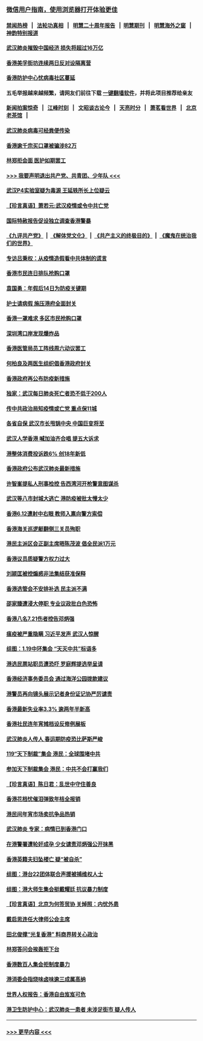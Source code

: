 ### [微信用户指南，使用浏览器打开体验更佳](https://github.com/gfw-breaker/banned-news1/blob/master/indexes/wechat-guide.md?t=0)
#### [禁闻热榜](热点新闻.md?t=0)  &nbsp;&nbsp;|&nbsp;&nbsp; [法轮功真相](https://github.com/gfw-breaker/truth/blob/master/README.md?t=0) &nbsp;&nbsp;|&nbsp;&nbsp; [明慧二十周年报告](https://github.com/gfw-breaker/mh-reports/blob/master/README.md?t=0) &nbsp;&nbsp;|&nbsp;&nbsp;[明慧期刊](https://github.com/gfw-breaker/mh-qikan) &nbsp;&nbsp;|&nbsp;&nbsp; [明慧海外之窗](https://github.com/gfw-breaker/mh-news/blob/master/README.md?t=0) &nbsp;&nbsp;|&nbsp;&nbsp; [神韵特别报道](https://github.com/gfw-breaker/mh-news/blob/master/shenyun.md?t=0)
#### [武汉肺炎摧毁中国经济 损失将超过16万亿](../pages/nsc415/n11839723.md?t=02040122) 
#### [香港美孚街坊连续两日反对设隔离营](../pages/nsc415/n11839962.md?t=02040122) 
#### [香港防护中心忧病毒社区蔓延](../pages/nsc415/n11839933.md?t=02040122) 
#### 五毛举报越来越频繁，请网友们前往下载 [一键翻墙软件](https://github.com/gfw-breaker/ssr-accounts)，并将此项目推荐给亲友
#### [新闻拍案惊奇](https://github.com/gfw-breaker/banned-news1/blob/master/pages/link4.md) &nbsp;&nbsp;|&nbsp;&nbsp; [江峰时刻](https://github.com/gfw-breaker/banned-news1/blob/master/pages/link4.md) &nbsp;&nbsp;|&nbsp;&nbsp; [文昭谈古论今](https://github.com/gfw-breaker/banned-news1/blob/master/pages/link4.md) &nbsp;&nbsp;|&nbsp;&nbsp; [天亮时分](https://github.com/gfw-breaker/banned-news1/blob/master/pages/link4.md) &nbsp;&nbsp;|&nbsp;&nbsp; [萧茗看世界](https://github.com/gfw-breaker/banned-news1/blob/master/pages/link4.md) &nbsp;&nbsp;|&nbsp;&nbsp; [北京老茶馆](https://github.com/gfw-breaker/banned-news1/blob/master/pages/link4.md) &nbsp;&nbsp;|&nbsp;&nbsp; 
#### [武汉肺炎病毒可经粪便传染](../pages/nsc415/n11839939.md?t=02040122) 
#### [香港逾千宗买口罩被骗涉82万](../pages/nsc415/n11839914.md?t=02040122) 
#### [林郑拒会面 医护如期罢工](../pages/nsc415/n11839892.md?t=02040122) 
#### [>>> 我要声明退出共产党、共青团、少年队 <<<](https://github.com/begood0513/goodnews/blob/master/quit/letter.md) 
#### [武汉P4实验室疑为毒源 王延轶所长上位疑云](../pages/nsc415/n11835543.md?t=02040122) 
#### [【珍言真语】萧若元:武汉疫情或令中共亡党](../pages/nsc415/n11829394.md?t=02040122) 
#### [国际特赦报告促设独立调查香港警暴](../pages/nsc415/n11833845.md?t=02040122) 
#### [《九评共产党》](https://github.com/begood0513/9ping.md/blob/master/README.md) &nbsp;|&nbsp; [《解体党文化》](../../../../jtdwh.md/blob/master/README.md)  &nbsp;|&nbsp; [《共产主义的终极目的》](../../../../gczydzjmd.md/blob/master/README.md) &nbsp;|&nbsp; [《魔鬼在统治我们的世界》](../../../../mgztzwmdsj.md/blob/master/README.md) 
#### [专访吕秉权：从疫情造假看中共体制的谎言](../pages/nsc415/n11833813.md?t=02040122) 
#### [香港市民连日排队抢购口罩](../pages/nsc415/n11833794.md?t=02040122) 
#### [袁国勇：年假后14日为防疫关键期](../pages/nsc415/n11831088.md?t=02040122) 
#### [护士请病假 施压港府全面封关](../pages/nsc415/n11831030.md?t=02040122) 
#### [香港一罩难求 多区市民抢购口罩](../pages/nsc415/n11831002.md?t=02040122) 
#### [深圳湾口岸发现爆炸品](../pages/nsc415/n11828802.md?t=02040122) 
#### [香港医管局员工阵线周六动议罢工](../pages/nsc415/n11828762.md?t=02040122) 
#### [何柏良及两医生组织倡香港政府封关](../pages/nsc415/n11828749.md?t=02040122) 
#### [香港政府再公布防疫新措施](../pages/nsc415/n11828716.md?t=02040122) 
#### [独家：武汉每日肺炎死亡者恐不低于200人](../pages/nsc415/n11828240.md?t=02040122) 
#### [传中共政治局知疫情或亡党 重点保11城](../pages/nsc415/n11828145.md?t=02040122) 
#### [各省自保 武汉市长甩锅中央 中国巨变将至](../pages/nsc415/n11828021.md?t=02040122) 
#### [武汉人学香港 喊加油齐合唱 提五大诉求](../pages/nsc415/n11827046.md?t=02040122) 
#### [港整体消费投诉跌6% 创18年新低](../pages/nsc415/n11817280.md?t=02040122) 
#### [香港政府公布武汉肺炎最新措施](../pages/nsc415/n11817152.md?t=02040122) 
#### [许智峯提私人刑事检控 告西湾河开枪警意图谋杀](../pages/nsc415/n11817132.md?t=02040122) 
#### [武汉等八市封城大逃亡 港防疫被批太慢太少](../pages/nsc415/n11817058.md?t=02040122) 
#### [香港6.12遭射中右眼 教师入禀向警方索偿](../pages/nsc415/n11814678.md?t=02040122) 
#### [香港海关巡逻艇翻侧三关员殉职](../pages/nsc415/n11814604.md?t=02040122) 
#### [港民主派区会正副主席晤陈茂波 倡全民派1万元](../pages/nsc415/n11814582.md?t=02040122) 
#### [香港议员质疑警方权力过大](../pages/nsc415/n11814560.md?t=02040122) 
#### [刘颕匡被控煽惑非法集结获准保释](../pages/nsc415/n11811727.md?t=02040122) 
#### [香港选管会不安排补选 民主派不满](../pages/nsc415/n11811691.md?t=02040122) 
#### [邵家臻遭浸大停职 专业议政批白色恐怖](../pages/nsc415/n11811670.md?t=02040122) 
#### [香港八名7.21伤者控告邓炳强](../pages/nsc415/n11811623.md?t=02040122) 
#### [瘟疫被严重隐瞒 习近平发声 武汉人惊醒](../pages/nsc415/n11811186.md?t=02040122) 
#### [组图：1.19中环集会 “天灭中共”标语多](../pages/nsc415/n11809514.md?t=02040122) 
#### [港选民票站职员遭恐吓 罗庭辉提选举呈请](../pages/nsc415/n11808914.md?t=02040122) 
#### [香港经济事务委员会 通过海洋公园拨款建议](../pages/nsc415/n11808906.md?t=02040122) 
#### [港警员再向镜头展示记者身份证记协严厉谴责](../pages/nsc415/n11808888.md?t=02040122) 
#### [香港最新失业率3.3% 逾两年半新高](../pages/nsc415/n11808887.md?t=02040122) 
#### [香港社民连年宵摊档设反修例展板](../pages/nsc415/n11808857.md?t=02040122) 
#### [武汉肺炎人传人 春运期防疫恐比萨斯严峻](../pages/nsc415/n11808739.md?t=02040122) 
#### [119“天下制裁”集会 港民：全球围堵中共](../pages/nsc415/n11806318.md?t=02040122) 
#### [参加天下制裁集会 港民：中共不会打赢我们](../pages/nsc415/n11806596.md?t=02040122) 
#### [【珍言真语】陈日君：乱世中守住善良](../pages/nsc415/n11806247.md?t=02040122) 
#### [香港花档忧催泪弹致年桔全报销](../pages/nsc415/n11806130.md?t=02040122) 
#### [港民间年宵市场卖抗争品热销](../pages/nsc415/n11806073.md?t=02040122) 
#### [武汉肺炎 专家：病情已到香港门口](../pages/nsc415/n11806020.md?t=02040122) 
#### [在港警署遭轮奸成孕 少女谴责邓炳强公开抹黑](../pages/nsc415/n11805981.md?t=02040122) 
#### [香港英籍夫妇坠楼亡 疑“被自杀”](../pages/nsc415/n11805937.md?t=02040122) 
#### [组图：港台22团体联合声援被捕维权人士](../pages/nsc415/n11801834.md?t=02040122) 
#### [组图：港大师生集会挺戴耀廷 抗议暴力制度](../pages/nsc415/n11799298.md?t=02040122) 
#### [【珍言真语】北京为何签贸协 关焯照：内忧外患](../pages/nsc415/n11799790.md?t=02040122) 
#### [戴启思连任大律师公会主席](../pages/nsc415/n11799306.md?t=02040122) 
#### [田北俊撑“光复香港” 料商界转关心政治](../pages/nsc415/n11799287.md?t=02040122) 
#### [林郑答问会挨轰拒下台](../pages/nsc415/n11799261.md?t=02040122) 
#### [香港数百人集会拒制度暴力](../pages/nsc415/n11796941.md?t=02040122) 
#### [港消委会指烧味卤味逾三成属高纳](../pages/nsc415/n11796815.md?t=02040122) 
#### [世界人权报告：香港自由岌岌可危](../pages/nsc415/n11796873.md?t=02040122) 
#### [港卫生防护中心：武汉肺炎一患者 未涉足街市 疑人传人](../pages/nsc415/n11796789.md?t=02040122) 

----
#### [ >>> 更早内容 <<< ](../indexes/nsc415-earlier.md)
